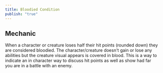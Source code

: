 ```yaml
---
title: Bloodied Condition
publish: "true"
---
```

## Mechanic
When a character or creature loses half their hit points (rounded down) they are considered bloodied. The character/creature doesn't gain or lose any abilities but the creature visual appears is covered in blood. This is a way to indicate an in character way to discuss hit points as well as show had far you are in a battle with an enemy.